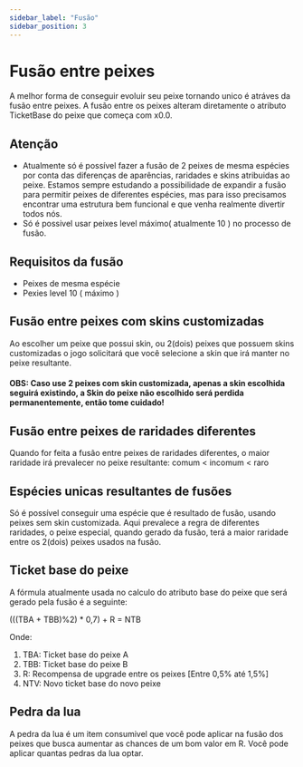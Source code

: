 ```yaml
---
sidebar_label: "Fusão"
sidebar_position: 3
---
```


# Fusão entre peixes

A melhor forma de conseguir evoluir seu peixe tornando unico é atráves da fusão entre peixes. A fusão entre os peixes alteram diretamente o atributo TicketBase do peixe que começa com x0.0.

## Atenção

- Atualmente só é possível fazer a fusão de 2 peixes de mesma espécies por conta das diferenças de aparências, raridades e skins atribuidas ao peixe. Estamos sempre estudando a possibilidade de expandir a fusão para permitir peixes de diferentes espécies, mas para isso precisamos encontrar uma estrutura bem funcional e que venha realmente divertir todos nós.
- Só é possivel usar peixes level máximo( atualmente 10 ) no processo de fusão.

## Requisitos da fusão

- Peixes de mesma espécie
- Pexies level 10 ( máximo )

## Fusão entre peixes com skins customizadas

Ao escolher um peixe que possui skin, ou 2(dois) peixes que possuem skins customizadas o jogo solicitará que você selecione a skin que irá manter no peixe resultante.

#### OBS: Caso use 2 peixes com skin customizada, apenas a skin escolhida seguirá existindo, a Skin do peixe não escolhido será perdida permanentemente, então tome cuidado!

## Fusão entre peixes de raridades diferentes

Quando for feita a fusão entre peixes de raridades diferentes, o maior raridade irá prevalecer no peixe resultante: comum < incomum < raro

## Espécies unicas resultantes de fusões

Só é possível conseguir uma espécie que é resultado de fusão, usando peixes sem skin customizada. Aqui prevalece a regra de diferentes raridades, o peixe especial, quando gerado da fusão, terá a maior raridade entre os 2(dois) peixes usados na fusão.

## Ticket base do peixe

A fórmula atualmente usada no calculo do atributo base do peixe que será gerado pela fusão é a seguinte:

(((TBA + TBB)%2) \* 0,7) + R = NTB

Onde:

1. TBA: Ticket base do peixe A
2. TBB: Ticket base do peixe B
3. R: Recompensa de upgrade entre os peixes [Entre 0,5% até 1,5%]
4. NTV: Novo ticket base do novo peixe

## Pedra da lua

A pedra da lua é um item consumivel que você pode aplicar na fusão dos peixes que busca aumentar as chances de um bom valor em R. Você pode aplicar quantas pedras da lua optar.
